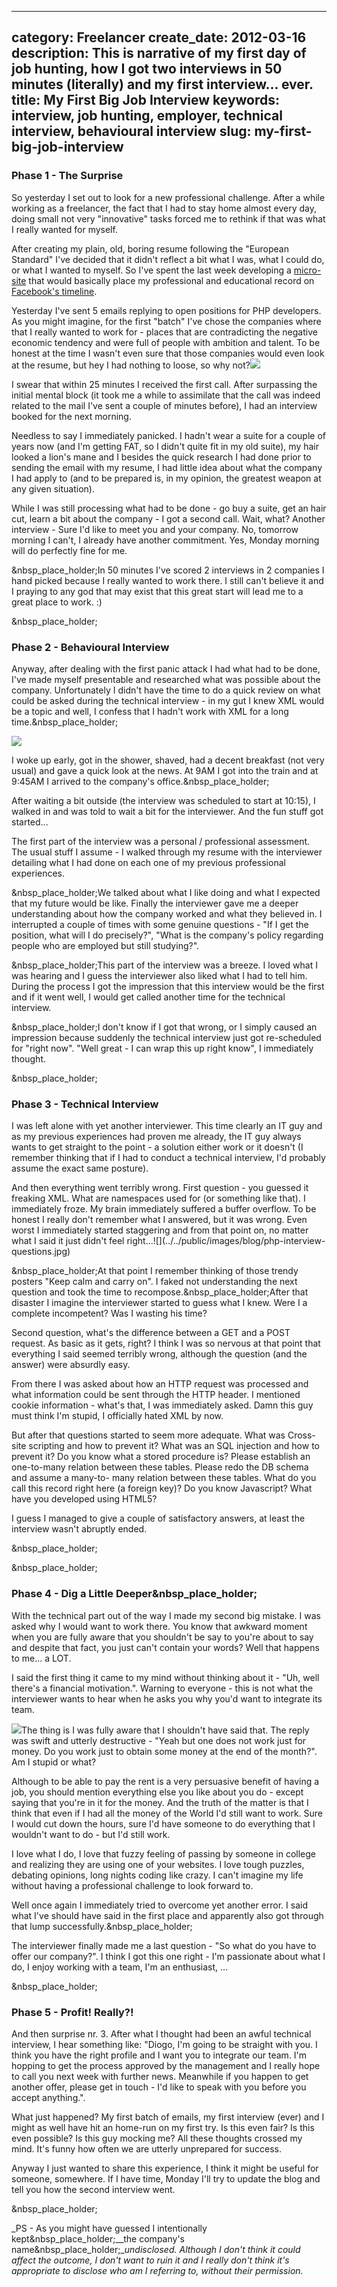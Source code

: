 ----
category: Freelancer
create_date: 2012-03-16
description: This is narrative of my first day of job hunting, how I got two interviews in 50 minutes (literally) and my first interview... ever. 
title: My First Big Job Interview
keywords: interview, job hunting, employer, technical interview, behavioural interview
slug: my-first-big-job-interview
----

### Phase 1 - The Surprise

So yesterday I set out to look for a new professional challenge. After a while
working as a freelancer, the fact that I had to stay home almost every day,
doing small not very "innovative" tasks forced me to rethink if that was what
I really wanted for myself.

After creating my plain, old, boring resume following the "European Standard"
I've decided that it didn't reflect a bit what I was, what I could do, or what
I wanted to myself. So I've spent the last week developing a [micro-
site](http://cv.diogoosorio.com) that would basically place my professional
and educational record on [Facebook's timeline](http://cv.diogoosorio.com).

Yesterday I've sent 5 emails replying to open positions for PHP developers. As
you might imagine, for the first "batch" I've chose the companies where that I
really wanted to work for - places that are contradicting the negative
economic tendency and were full of people with ambition and talent. To be
honest at the time I wasn't even sure that those companies would even look at
the resume, but hey I had nothing to loose, so why
not?![](../../public/images/blog/surprised.jpg)

I swear that within 25 minutes I received the first call. After surpassing the
initial mental block (it took me a while to assimilate that the call was
indeed related to the mail I've sent a couple of minutes before), I had an
interview booked for the next morning.

Needless to say I immediately panicked. I hadn't wear a suite for a couple of
years now (and I'm getting FAT, so I didn't quite fit in my old suite), my
hair looked a lion's mane and I besides the quick research I had done prior to
sending the email with my resume, I had little idea about what the company I
had apply to (and to be prepared is, in my opinion, the greatest weapon at any
given situation).

While I was still processing what had to be done - go buy a suite, get an hair
cut, learn a bit about the company - I got a second call. Wait, what? Another
interview - Sure I'd like to meet you and your company. No, tomorrow morning I
can't, I already have another commitment. Yes, Monday morning will do
perfectly fine for me.

&nbsp_place_holder;In 50 minutes I've scored 2 interviews in 2 companies I
hand picked because I really wanted to work there. I still can't believe it
and I praying to any god that may exist that this great start will lead me to
a great place to work. :)

&nbsp_place_holder;

### Phase 2 - Behavioural Interview

Anyway, after dealing with the first panic attack I had what had to be done,
I've made myself presentable and researched what was possible about the
company. Unfortunately I didn't have the time to do a quick review on what
could be asked during the technical interview - in my gut I knew XML would be
a topic and well, I confess that I hadn't work with XML for a long
time.&nbsp_place_holder;

![](../../public/images/blog/int.gif)

I woke up early, got in the shower, shaved, had a decent breakfast (not very
usual) and gave a quick look at the news. At 9AM I got into the train and at
9:45AM I arrived to the company's office.&nbsp_place_holder;

After waiting a bit outside (the interview was scheduled to start at 10:15), I
walked in and was told to wait a bit for the interviewer. And the fun stuff
got started...

The first part of the interview was a personal / professional assessment. The
usual stuff I assume - I walked through my resume with the interviewer
detailing what I had done on each one of my previous professional experiences.

&nbsp_place_holder;We talked about what I like doing and what I expected that
my future would be like. Finally the interviewer gave me a deeper
understanding about how the company worked and what they believed in. I
interrupted a couple of times with some genuine questions - "If I get the
position, what will I do precisely?", "What is the company's policy regarding
people who are employed but still studying?".

&nbsp_place_holder;This part of the interview was a breeze. I loved what I was
hearing and I guess the interviewer also liked what I had to tell him. During
the process I got the impression that this interview would be the first and if
it went well, I would get called another time for the technical interview.

&nbsp_place_holder;I don't know if I got that wrong, or I simply caused an
impression because suddenly the technical interview just got re-scheduled for
"right now". "Well great - I can wrap this up right know", I immediately
thought.

&nbsp_place_holder;

### Phase 3 - Technical Interview

I was left alone with yet another interviewer. This time clearly an IT guy and
as my previous experiences had proven me already, the IT guy always wants to
get straight to the point - a solution either work or it doesn't (I remember
thinking that if I had to conduct a technical interview, I'd probably assume
the exact same posture).

And then everything went terribly wrong. First question - you guessed it
freaking XML. What are namespaces used for (or something like that). I
immediately froze. My brain immediately suffered a buffer overflow. To be
honest I really don't remember what I answered, but it was wrong. Even worst I
immediately started staggering and from that point on, no matter what I said
it just didn't feel right...![](../../public/images/blog/php-interview-
questions.jpg)

&nbsp_place_holder;At that point I remember thinking of those trendy posters
"Keep calm and carry on". I faked not understanding the next question and took
the time to recompose.&nbsp_place_holder;After that disaster I imagine the
interviewer started to guess what I knew. Were I a complete incompetent? Was I
wasting his time?

Second question, what's the difference between a GET and a POST request. As
basic as it gets, right? I think I was so nervous at that point that
everything I said seemed terribly wrong, although the question (and the
answer) were absurdly easy.

From there I was asked about how an HTTP request was processed and what
information could be sent through the HTTP header. I mentioned cookie
information - what's that, I was immediately asked. Damn this guy must think
I'm stupid, I officially hated XML by now.

But after that questions started to seem more adequate. What was Cross-site
scripting and how to prevent it? What was an SQL injection and how to prevent
it? Do you know what a stored procedure is? Please establish an one-to-many
relation between these tables. Please redo the DB schema and assume a many-to-
many relation between these tables. What do you call this record right here (a
foreign key)? Do you know Javascript? What have you developed using HTML5?

I guess I managed to give a couple of satisfactory answers, at least the
interview wasn't abruptly ended.

&nbsp_place_holder;

&nbsp_place_holder;

### Phase 4 - Dig a Little Deeper&nbsp_place_holder;

With the technical part out of the way I made my second big mistake. I was
asked why I would want to work there. You know that awkward moment when you
are fully aware that you shouldn't be say to you're about to say and despite
that fact, you just can't contain your words? Well that happens to me... a
LOT.

I said the first thing it came to my mind without thinking about it - "Uh,
well there's a financial motivation.". Warning to everyone - this is not what
the interviewer wants to hear when he asks you why you'd want to integrate its
team.

![](../../public/images/blog/hole.jpg)The thing is I was fully aware that I
shouldn't have said that. The reply was swift and utterly destructive - "Yeah
but one does not work just for money. Do you work just to obtain some money at
the end of the month?". Am I stupid or what?

Although to be able to pay the rent is a very persuasive benefit of having a
job, you should mention everything else you like about you do - except saying
that you're in it for the money. And the truth of the matter is that I think
that even if I had all the money of the World I'd still want to work. Sure I
would cut down the hours, sure I'd have someone to do everything that I
wouldn't want to do - but I'd still work.

I love what I do, I love that fuzzy feeling of passing by someone in college
and realizing they are using one of your websites. I love tough puzzles,
debating opinions, long nights coding like crazy. I can't imagine my life
without having a professional challenge to look forward to.

Well once again I immediately tried to overcome yet another error. I said what
I've should have said in the first place and apparently also got through that
lump successfully.&nbsp_place_holder;

The interviewer finally made me a last question - "So what do you have to
offer our company?". I think I got this one right - I'm passionate about what
I do, I enjoy working with a team, I'm an enthusiast, …

&nbsp_place_holder;

### Phase 5 - Profit! Really?!

And then surprise nr. 3. After what I thought had been an awful technical
interview, I hear something like: "Diogo, I'm going to be straight with you. I
think you have the right profile and I want you to integrate our team. I'm
hopping to get the process approved by the management and I really hope to
call you next week with further news. Meanwhile if you happen to get another
offer, please get in touch - I'd like to speak with you before you accept
anything.".

What just happened? My first batch of emails, my first interview (ever) and I
might as well have hit an home-run on my first try. Is this even fair? Is this
even possible? Is this guy mocking me? All these thoughts crossed my mind.
It's funny how often we are utterly unprepared for success.

Anyway I just wanted to share this experience, I think it might be useful for
someone, somewhere. If I have time, Monday I'll try to update the blog and
tell you how the second interview went.

&nbsp_place_holder;

_PS - As you might have guessed I intentionally kept&nbsp_place_holder;__the
company's name&nbsp_place_holder;__undisclosed. Although I don't think it
could affect the outcome, I don't want to ruin it and I really don't think
it's appropriate to disclose who am I referring to, without their permission._

